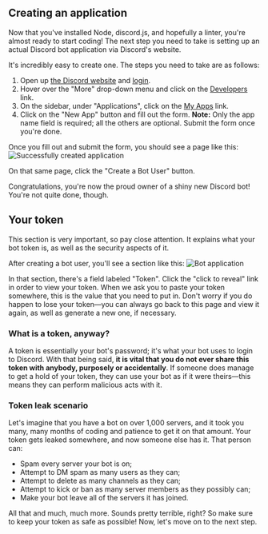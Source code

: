 ## Creating an application

Now that you've installed Node, discord.js, and hopefully a linter, you're almost ready to start coding! The next step you need to take is setting up an actual Discord bot application via Discord's website.

It's incredibly easy to create one. The steps you need to take are as follows:

1. Open up [the Discord website](https://discordapp.com/) and [login](https://discordapp.com/login).
2. Hover over the "More" drop-down menu and click on the [Developers](https://discordapp.com/developers/docs/intro) link.
3. On the sidebar, under "Applications", click on the [My Apps](https://discordapp.com/developers/applications/me) link.
4. Click on the "New App" button and fill out the form. **Note:** Only the app name field is required; all the others are optional. Submit the form once you're done.

Once you fill out and submit the form, you should see a page like this:
![Successfully created application](assets/img/jnE3tVM.png)

On that same page, click the "Create a Bot User" button.

Congratulations, you're now the proud owner of a shiny new Discord bot! You're not quite done, though.

## Your token

<p class="danger">This section is very important, so pay close attention. It explains what your bot token is, as well as the security aspects of it.</p>

After creating a bot user, you'll see a section like this:
![Bot application](assets/img/E1CZqFT.png)

In that section, there's a field labeled "Token". Click the "click to reveal" link in order to view your token. When we ask you to paste your token somewhere, this is the value that you need to put in. Don't worry if you do happen to lose your token—you can always go back to this page and view it again, as well as generate a new one, if necessary.

### What is a token, anyway?

A token is essentially your bot's password; it's what your bot uses to login to Discord. With that being said, **it is vital that you do not ever share this token with anybody, purposely or accidentally**. If someone does manage to get a hold of your token, they can use your bot as if it were theirs—this means they can perform malicious acts with it.

### Token leak scenario

Let's imagine that you have a bot on over 1,000 servers, and it took you many, many months of coding and patience to get it on that amount. Your token gets leaked somewhere, and now someone else has it. That person can:

* Spam every server your bot is on;
* Attempt to DM spam as many users as they can;
* Attempt to delete as many channels as they can;
* Attempt to kick or ban as many server members as they possibly can;
* Make your bot leave all of the servers it has joined.

All that and much, much more. Sounds pretty terrible, right? So make sure to keep your token as safe as possible! Now, let's move on to the next step.
